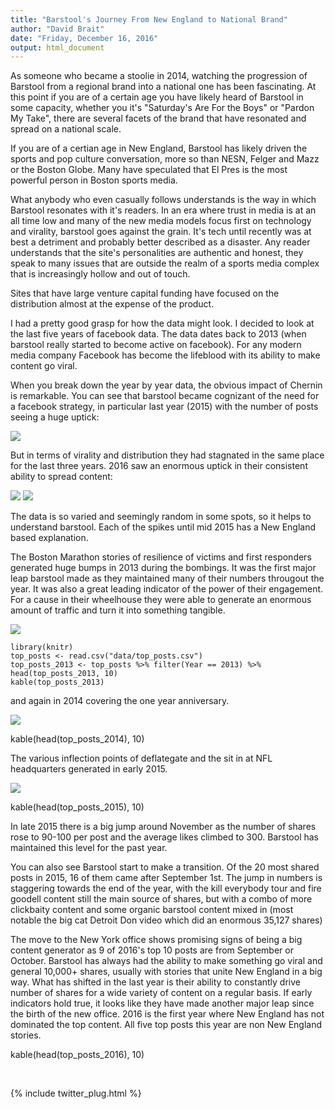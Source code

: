 ```yaml
---
title: "Barstool's Journey From New England to National Brand"
author: "David Brait"
date: "Friday, December 16, 2016"
output: html_document
---
```


As someone who became a stoolie in 2014, watching the progression of Barstool from a regional brand into a national one has been fascinating.  At this point if you are of a certain age you have likely heard of Barstool in some capacity, whether you it's "Saturday's Are For the Boys" or "Pardon My Take", there are several facets of the brand that have resonated and spread on a national scale.

If you are of a certian age in New England, Barstool has likely driven the sports and pop culture conversation, more so than NESN, Felger and Mazz or the Boston Globe.  Many have speculated that El Pres is the most powerful person in Boston sports media.

What anybody who even casually follows understands is the way in which Barstool resonates with it's readers.  In an era where trust in media is at an all time low and many of the new media models focus first on technology and virality, barstool goes against the grain.  It's tech until recently was at best a detriment and probably better described as a disaster.  Any reader understands that the site's personalities are authentic and honest, they speak to many issues that are outside the realm of a sports media complex that is increasingly hollow and out of touch.

Sites that have large venture capital funding have focused on the distribution almost at the expense of the product.  

I had a pretty good grasp for how the data might look.  I decided to look at the last five years of facebook data.  The data dates back to 2013 (when barstool really started to become active on facebook).  For any modern media company Facebook has become the lifeblood with its ability to make content go viral. 

When you break down the year by year data, the obvious impact of Chernin is remarkable.  You can see that barstool became cognizant of the need for a facebook strategy, in particular last year (2015) with the number of posts seeing a huge uptick:

<img src="img/num_posts_year.png">

But in terms of virality and distribution they had stagnated in the same place for the last three years.  2016 saw an enormous uptick in their consistent ability to spread content:

<img src="img/avg_shares_year.png">
<img src="img/med_shares_year.png">

The data is so varied and seemingly random in some spots, so it helps to understand barstool.  Each of the spikes until mid 2015 has a New England based explanation.  

The Boston Marathon stories of resilience of victims and first responders generated huge bumps in 2013 during the bombings.  It was the first major leap barstool made as they maintained many of their numbers througout the year.  It was also a great leading indicator of the power of their engagement.  For a cause in their wheelhouse they were able to generate an enormous amount of traffic and turn it into something tangible.

<img src="img/avg_shares_2013.png">

```{r, echo=FALSE}
library(knitr)
top_posts <- read.csv("data/top_posts.csv")
top_posts_2013 <- top_posts %>% filter(Year == 2013) %>% head(top_posts_2013, 10)
kable(top_posts_2013)
```

and again in 2014 covering the one year anniversary. 

<img src="img/avg_shares_2014.png">

kable(head(top_posts_2014), 10)

The various inflection points of deflategate and the sit in at NFL headquarters generated in early 2015.

<img src="img/avg_shares_2015.png">

kable(head(top_posts_2015), 10)

In late 2015 there is a big jump around November as the number of shares rose to 90-100 per post and the average likes climbed to 300.  Barstool has maintained this level for the past year.

You can also see Barstool start to make a transition.  Of the 20 most shared posts in 2015, 16 of them came after September 1st.  The jump in numbers is staggering towards the end of the year, with the kill everybody tour and fire goodell content still the main source of shares, but with a combo of more clickbaity content and some organic barstool content mixed in (most notable the big cat Detroit Don video which did an enormous 35,127 shares)

The move to the New York office shows promising signs of being a big content generator as 9 of 2016's top 10 posts are from September or October.  Barstool has always had the ability to make something go viral and general 10,000+ shares, usually with stories that unite New England in a big way.  What has shifted in the last year is their ability to constantly drive number of shares for a wide variety of content on a regular basis.  If early indicators hold true, it looks like they have made another major leap since the birth of the new office.  2016 is the first year where New England has not dominated the top content.  All five top posts this year are non New England stories.

kable(head(top_posts_2016), 10)


&nbsp;

{% include twitter_plug.html %}
